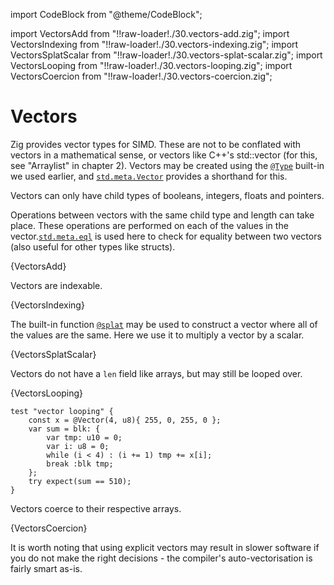 import CodeBlock from "@theme/CodeBlock";

import VectorsAdd from "!!raw-loader!./30.vectors-add.zig";
import VectorsIndexing from "!!raw-loader!./30.vectors-indexing.zig";
import VectorsSplatScalar from "!!raw-loader!./30.vectors-splat-scalar.zig";
import VectorsLooping from "!!raw-loader!./30.vectors-looping.zig";
import VectorsCoercion from "!!raw-loader!./30.vectors-coercion.zig";

# Vectors

Zig provides vector types for SIMD. These are not to be conflated with vectors
in a mathematical sense, or vectors like C++'s std::vector (for this, see
"Arraylist" in chapter 2). Vectors may be created using the
[`@Type`](https://ziglang.org/documentation/master/#Type) built-in we used
earlier, and
[`std.meta.Vector`](https://ziglang.org/documentation/master/std/#std;meta.Vector)
provides a shorthand for this.

Vectors can only have child types of booleans, integers, floats and pointers.

Operations between vectors with the same child type and length can take place.
These operations are performed on each of the values in the
vector.[`std.meta.eql`](https://ziglang.org/documentation/master/std/#std;meta.eql)
is used here to check for equality between two vectors (also useful for other
types like structs).

<CodeBlock language="zig">{VectorsAdd}</CodeBlock>

Vectors are indexable.

<CodeBlock language="zig">{VectorsIndexing}</CodeBlock>

The built-in function
[`@splat`](https://ziglang.org/documentation/master/#splat) may be used to
construct a vector where all of the values are the same. Here we use it to
multiply a vector by a scalar.

<CodeBlock language="zig">{VectorsSplatScalar}</CodeBlock>

Vectors do not have a `len` field like arrays, but may still be looped over.

<CodeBlock language="zig">{VectorsLooping}</CodeBlock>
```zig
test "vector looping" {
    const x = @Vector(4, u8){ 255, 0, 255, 0 };
    var sum = blk: {
        var tmp: u10 = 0;
        var i: u8 = 0;
        while (i < 4) : (i += 1) tmp += x[i];
        break :blk tmp;
    };
    try expect(sum == 510);
}
```

Vectors coerce to their respective arrays.

<CodeBlock language="zig">{VectorsCoercion}</CodeBlock>

It is worth noting that using explicit vectors may result in slower software if
you do not make the right decisions - the compiler's auto-vectorisation is
fairly smart as-is.
